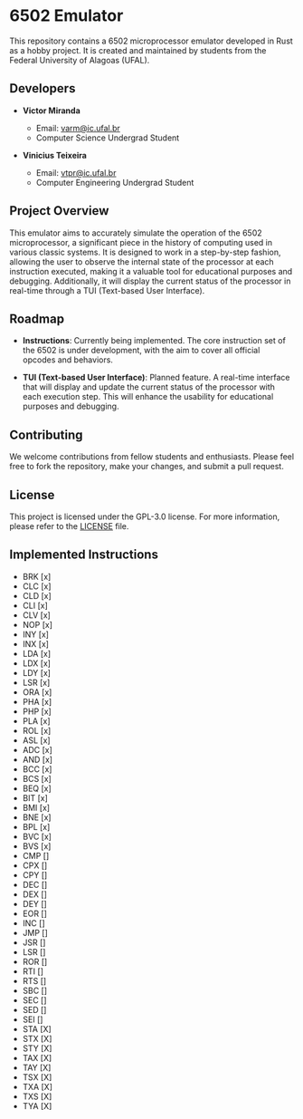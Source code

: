 # 6502 Emulator

This repository contains a 6502 microprocessor emulator developed in Rust as a hobby project. It is created and maintained by students from the Federal University of Alagoas (UFAL).

## Developers

- **Victor Miranda**
  - Email: [varm@ic.ufal.br](mailto:varm@ic.ufal.br)
  - Computer Science Undergrad Student

- **Vinicius Teixeira**
  - Email: [vtpr@ic.ufal.br](mailto:vtpr@ic.ufal.br)
  - Computer Engineering Undergrad Student

## Project Overview

This emulator aims to accurately simulate the operation of the 6502 microprocessor, a significant piece in the history of computing used in various classic systems. It is designed to work in a step-by-step fashion, allowing the user to observe the internal state of the processor at each instruction executed, making it a valuable tool for educational purposes and debugging. Additionally, it will display the current status of the processor in real-time through a TUI (Text-based User Interface).

## Roadmap

- **Instructions**: Currently being implemented. The core instruction set of the 6502 is under development, with the aim to cover all official opcodes and behaviors.

- **TUI (Text-based User Interface)**: Planned feature. A real-time interface that will display and update the current status of the processor with each execution step. This will enhance the usability for educational purposes and debugging.

## Contributing

We welcome contributions from fellow students and enthusiasts. Please feel free to fork the repository, make your changes, and submit a pull request.

## License

This project is licensed under the GPL-3.0 license. For more information, please refer to the [LICENSE](LICENSE) file.

## Implemented Instructions
- BRK [x]
- CLC [x]
- CLD [x]
- CLI [x]
- CLV [x]
- NOP [x]
- INY [x]
- INX [x]
- LDA [x]
- LDX [x]
- LDY [x]
- LSR [x]
- ORA [x]
- PHA [x]
- PHP [x]
- PLA [x]
- ROL [x]
- ASL [x]
- ADC [x]
- AND [x]
- BCC [x]
- BCS [x]
- BEQ [x]
- BIT [x]
- BMI [x]
- BNE [x]
- BPL [x]
- BVC [x]
- BVS [x]
- CMP []
- CPX []
- CPY []
- DEC []
- DEX []
- DEY []
- EOR []
- INC []
- JMP []
- JSR []
- LSR []
- ROR []
- RTI []
- RTS []
- SBC []
- SEC []
- SED []
- SEI []
- STA [X]
- STX [X]
- STY [X]
- TAX [X]
- TAY [X]
- TSX [X]
- TXA [X]
- TXS [X]
- TYA [X]